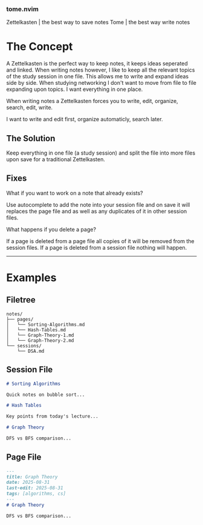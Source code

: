 ### tome.nvim

Zettelkasten | the best way to save notes
Tome | the best way write notes

# The Concept

A Zettelkasten is the perfect way to keep notes, it keeps ideas seperated and linked. When writing notes however, I like to keep all the relevant topics of the study session in one file. This allows me to write and expand ideas side by side. When studying networking I don't want to move from file to file expanding upon topics. I want everything in one place.

When writing notes a Zettelkasten forces you to write, edit, organize, search, edit, write.

I want to write and edit first, organize automaticly, search later.

## The Solution

Keep everything in one file (a study session) and split the file into more files upon save for a traditional Zettelkasten.

## Fixes

What if you want to work on a note that already exists?

Use autocomplete to add the note into your session file and on save it will replaces the page file and as well as any duplicates of it in other session files.

What happens if you delete a page?

If a page is deleted from a page file all copies of it will be removed from the session files.
If a page is deleted from a session file nothing will happen.

---

# Examples <!-- id -->

## Filetree

```
notes/
├── pages/
│   └── Sorting-Algorithms.md
│   └── Hash-Tables.md
│   └── Graph-Theory-1.md
│   └── Graph-Theory-2.md
└── sessions/
    └── DSA.md
```

## Session File

```DSA.md
# Sorting Algorithms

Quick notes on bubble sort...

# Hash Tables

Key points from today's lecture...

# Graph Theory

DFS vs BFS comparison...
```

## Page File

```Graph_Theory.md
---
title: Graph Theory
date: 2025-08-31
last-edit: 2025-08-31
tags: [algorithms, cs]
---
# Graph Theory

DFS vs BFS comparison...
```
